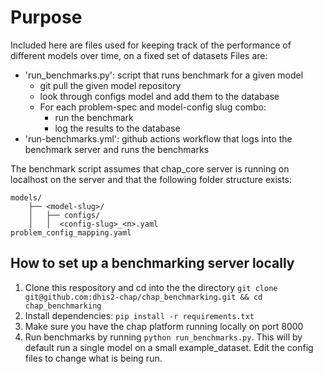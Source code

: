 # Purpose
Included here are files used for keeping track of the performance of different models over time, on a fixed set of datasets
Files are: 
- 'run_benchmarks.py': script that runs benchmark for a given model
    - git pull the given model repository
    - look through configs model and add them to the database
    - For each problem-spec and model-config slug combo:
        - run the benchmark
        - log the results to the database
- 'run-benchmarks.yml': github actions workflow that logs into the benchmark server and runs the benchmarks

The benchmark script assumes that chap_core server is running on localhost on the server and that the following folder structure exists:

```
models/
    ├── <model-slug>/
    │   ├── configs/
    │   │  <config-slug>_<n>.yaml
problem_config_mapping.yaml
```

## How to set up a benchmarking server locally

1. Clone this respository and cd into the the directory `git clone git@github.com:dhis2-chap/chap_benchmarking.git && cd chap_benchmarking`
2. Install dependencies: `pip install -r requirements.txt`
3. Make sure you have the chap platform running locally on port 8000
4. Run benchmarks by running `python run_benchmarks.py`. This will by default run a single model on a small example_dataset. Edit the config files to change what is being run.